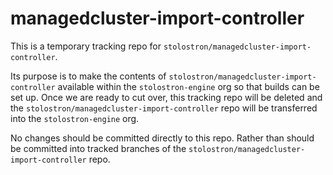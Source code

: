 # managedcluster-import-controller

This is a temporary tracking repo for `stolostron/managedcluster-import-controller`.

Its purpose is to make the contents of `stolostron/managedcluster-import-controller` available within
the `stolostron-engine` org so that builds can be set up.
Once we are ready to cut over, this tracking repo will be deleted and the
`stolostron/managedcluster-import-controller` repo will be transferred into the `stolostron-engine` org.

No changes should be committed directly to this repo.  Rather than should
be committed into tracked branches of the `stolostron/managedcluster-import-controller` repo.
